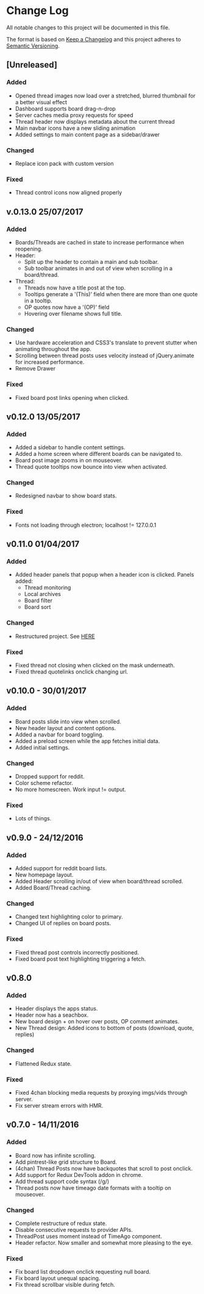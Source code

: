 # Change Log
All notable changes to this project will be documented in this file.

The format is based on [Keep a Changelog](http://keepachangelog.com/)
and this project adheres to [Semantic Versioning](http://semver.org/).

## [Unreleased]
### Added
- Opened thread images now load over a stretched, blurred thumbnail for a better visual effect
- Dashboard supports board drag-n-drop
- Server caches media proxy requests for speed
- Thread header now displays metadata about the current thread
- Main navbar icons have a new sliding animation
- Added settings to main content page as a sidebar/drawer

### Changed
- Replace icon pack with custom version

### Fixed
- Thread control icons now aligned properly


## v.0.13.0 25/07/2017
### Added
- Boards/Threads are cached in state to increase performance when reopening.
- Header:
    - Split up the header to contain a main and sub toolbar.
    - Sub toolbar animates in and out of view when scrolling in a board/thread.
- Thread:
    - Threads now have a title post at the top.
    - Tooltips generate a '(This)' field when there are more than one quote in a tooltip.
    - OP quotes now have a '(OP)' field
    - Hovering over filename shows full title.

### Changed
- Use hardware acceleration and CSS3's translate to prevent stutter when animating throughout the app.
- Scrolling between thread posts uses velocity instead of jQuery.animate for increased performance.
- Remove Drawer

### Fixed
- Fixed board post links opening when clicked.


## v0.12.0  13/05/2017
### Added
- Added a sidebar to handle content settings.
- Added a home screen where different boards can be navigated to.
- Board post image zooms in on mouseover.
- Thread quote tooltips now bounce into view when activated.

### Changed
- Redesigned navbar to show board stats.

### Fixed
- Fonts not loading through electron; localhost != 127.0.0.1


## v0.11.0 01/04/2017
### Added
- Added header panels that popup when a header icon is clicked. Panels added:
    - Thread monitoring
    - Local archives
    - Board filter
    - Board sort

### Changed
- Restructured project. See [HERE](https://github.com/AdamSalma/Lurka/pull/7)

### Fixed
- Fixed thread not closing when clicked on the mask underneath.
- Fixed thread quotelinks onclick changing url.


## v0.10.0 - 30/01/2017
### Added
- Board posts slide into view when scrolled.
- New header layout and content options.
- Added a navbar for board toggling.
- Added a preload screen while the app fetches initial data.
- Added initial settings.

### Changed
- Dropped support for reddit.
- Color scheme refactor.
- No more homescreen. Work input != output.

### Fixed
- Lots of things.


## v0.9.0 - 24/12/2016
### Added
- Added support for reddit board lists.
- New homepage layout.
- Added Header scrolling in/out of view when board/thread scrolled.
- Added Board/Thread caching.

### Changed
- Changed text highlighting color to primary.
- Changed UI of replies on board posts.

### Fixed
- Fixed thread post controls incorrectly positioned.
- Fixed board post text highlighting triggering a fetch.


## v0.8.0
### Added
- Header displays the apps status.
- Header now has a seachbox.
- New board design + on hover over posts, OP comment animates.
- New Thread design: Added icons to bottom of posts (download, quote, replies)

### Changed
- Flattened Redux state.

### Fixed
- Fixed 4chan blocking media requests by proxying imgs/vids through server.
- Fix server stream errors with HMR.


## v0.7.0 - 14/11/2016
### Added
- Board now has infinite scrolling.
- Add pintrest-like grid structure to Board.
- (4chan) Thread Posts now have backquotes that scroll to post onclick.
- Add support for Redux DevTools addon in chrome.
- Add thread support code syntax (/g/)
- Thread posts now have timeago date formats with a tooltip on mouseover.

### Changed
- Complete restructure of redux state.
- Disable consecutive requests to provider APIs.
- ThreadPost uses moment instead of TimeAgo component.
- Header refactor. Now smaller and somewhat more pleasing to the eye.

### Fixed
- Fix board list dropdown onclick requesting null board.
- Fix board layout unequal spacing.
- Fix thread scrollbar visible during fetch.
